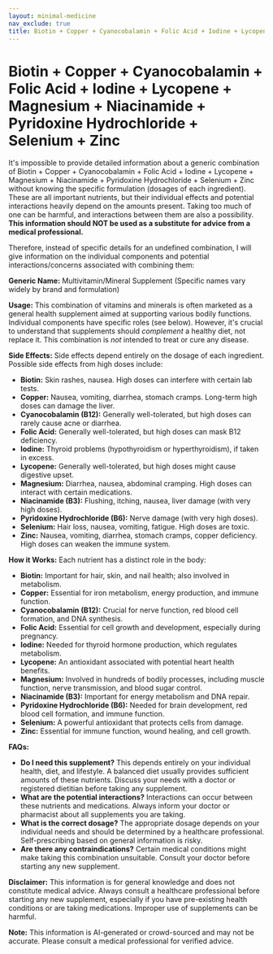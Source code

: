 ```yaml
---
layout: minimal-medicine
nav_exclude: true
title: Biotin + Copper + Cyanocobalamin + Folic Acid + Iodine + Lycopene + Magnesium + Niacinamide + Pyridoxine Hydrochloride + Selenium + Zinc
---
```


# Biotin + Copper + Cyanocobalamin + Folic Acid + Iodine + Lycopene + Magnesium + Niacinamide + Pyridoxine Hydrochloride + Selenium + Zinc

It's impossible to provide detailed information about a generic combination of Biotin + Copper + Cyanocobalamin + Folic Acid + Iodine + Lycopene + Magnesium + Niacinamide + Pyridoxine Hydrochloride + Selenium + Zinc without knowing the specific formulation (dosages of each ingredient).  These are all important nutrients, but their individual effects and potential interactions heavily depend on the amounts present.  Taking too much of one can be harmful, and interactions between them are also a possibility.  **This information should NOT be used as a substitute for advice from a medical professional.**

Therefore, instead of specific details for an undefined combination, I will give information on the individual components and potential interactions/concerns associated with combining them:

**Generic Name:**  Multivitamin/Mineral Supplement (Specific names vary widely by brand and formulation)

**Usage:**  This combination of vitamins and minerals is often marketed as a general health supplement aimed at supporting various bodily functions.  Individual components have specific roles (see below).  However, it's crucial to understand that supplements should *complement* a healthy diet, not replace it.  This combination is *not* intended to treat or cure any disease.

**Side Effects:** Side effects depend entirely on the dosage of each ingredient.  Possible side effects from high doses include:

* **Biotin:**  Skin rashes, nausea.  High doses can interfere with certain lab tests.
* **Copper:**  Nausea, vomiting, diarrhea, stomach cramps.  Long-term high doses can damage the liver.
* **Cyanocobalamin (B12):**  Generally well-tolerated, but high doses can rarely cause acne or diarrhea.
* **Folic Acid:**  Generally well-tolerated, but high doses can mask B12 deficiency.
* **Iodine:**  Thyroid problems (hypothyroidism or hyperthyroidism), if taken in excess.
* **Lycopene:**  Generally well-tolerated, but high doses might cause digestive upset.
* **Magnesium:**  Diarrhea, nausea, abdominal cramping.  High doses can interact with certain medications.
* **Niacinamide (B3):**  Flushing, itching, nausea, liver damage (with very high doses).
* **Pyridoxine Hydrochloride (B6):**  Nerve damage (with very high doses).
* **Selenium:**  Hair loss, nausea, vomiting, fatigue.  High doses are toxic.
* **Zinc:**  Nausea, vomiting, diarrhea, stomach cramps, copper deficiency.  High doses can weaken the immune system.


**How it Works:** Each nutrient has a distinct role in the body:

* **Biotin:**  Important for hair, skin, and nail health; also involved in metabolism.
* **Copper:**  Essential for iron metabolism, energy production, and immune function.
* **Cyanocobalamin (B12):**  Crucial for nerve function, red blood cell formation, and DNA synthesis.
* **Folic Acid:**  Essential for cell growth and development, especially during pregnancy.
* **Iodine:**  Needed for thyroid hormone production, which regulates metabolism.
* **Lycopene:**  An antioxidant associated with potential heart health benefits.
* **Magnesium:**  Involved in hundreds of bodily processes, including muscle function, nerve transmission, and blood sugar control.
* **Niacinamide (B3):**  Important for energy metabolism and DNA repair.
* **Pyridoxine Hydrochloride (B6):**  Needed for brain development, red blood cell formation, and immune function.
* **Selenium:**  A powerful antioxidant that protects cells from damage.
* **Zinc:**  Essential for immune function, wound healing, and cell growth.


**FAQs:**

* **Do I need this supplement?**  This depends entirely on your individual health, diet, and lifestyle.  A balanced diet usually provides sufficient amounts of these nutrients.  Discuss your needs with a doctor or registered dietitian before taking any supplement.
* **What are the potential interactions?**  Interactions can occur between these nutrients and medications.  Always inform your doctor or pharmacist about all supplements you are taking.
* **What is the correct dosage?**  The appropriate dosage depends on your individual needs and should be determined by a healthcare professional.  Self-prescribing based on general information is risky.
* **Are there any contraindications?**  Certain medical conditions might make taking this combination unsuitable.  Consult your doctor before starting any new supplement.


**Disclaimer:** This information is for general knowledge and does not constitute medical advice. Always consult a healthcare professional before starting any new supplement, especially if you have pre-existing health conditions or are taking medications.  Improper use of supplements can be harmful.


**Note:** This information is AI-generated or crowd-sourced and may not be accurate. Please consult a medical professional for verified advice.